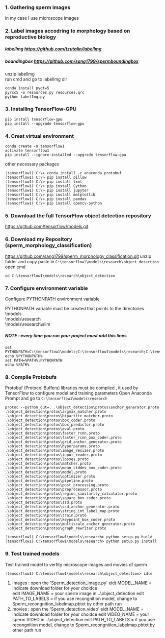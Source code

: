 ### 1. Gathering sperm images
in my case I use microscope images

### 2. Label images accodring to morphology based on reproductive biology 
##### labelImg https://github.com/tzutalin/labelImg
##### boundingbox https://github.com/sang1799/spermboundingbox
unzip labelImg\
run cmd and go to labelImg dir
```
conda install pyqt=5 
pyrcc5 -o resources.py resources.qrc
python labelImg.py
```

### 3. Installing TensorFlow-GPU
```
pip install tensorflow-gpu 
pip install --upgrade tensorflow-gpu
```

### 4. Creat virtual environment 
```
conda create -n tensorflow1 
activate tensorflow1 
pip install --ignore-installed --upgrade tensorflow-gpu
```
  other necessary packages
```
(tensorflow1) C:\> conda install -c anaconda protobuf 
(tensorflow1) C:\> pip install pillow 
(tensorflow1) C:\> pip install lxml 
(tensorflow1) C:\> pip install Cython 
(tensorflow1) C:\> pip install jupyter 
(tensorflow1) C:\> pip install matplotlib 
(tensorflow1) C:\> pip install pandas 
(tensorflow1) C:\> pip install opencv-python 
```

### 5. Download the full TensorFlow object detection repository
https://github.com/tensorflow/models.git

### 6. Download my Repository (sperm_morphology_classification) 
https://github.com/sang1799/sperm_morphology_classification.git
unzip folder and copy paste in `C:\tensorflow1\models\research\object_detection`
open cmd
```
cd C:\tensorflow1\models\research\object_detection
```

### 7. Configure environment variable
Configure PYTHONPATH environment variable

PYTHONPATH variable must be created that points to the directories
\models \
\models\research \
\models\research\slim  
##### NOTE : every time you run your project must add this lines
```
set PYTHONPATH=C:\tensorflow1\models;C:\tensorflow1\models\research;C:\tensorflow1\models\research\slim
echo %PYTHONPATH%
set PATH=%PATH%;PYTHONPATH
echo %PATH%
```

### 8. Compile Protobufs
Protobuf (Protocol Buffers) libraries must be compiled , it used by TensorFlow to configure model and training parameters
Open Anaconda Prompt and go to `C:\tensorflow1\models\research`
```
protoc --python_out=. .\object_detection\protos\anchor_generator.proto .\object_detection\protos\argmax_matcher.proto .\object_detection\protos\bipartite_matcher.proto .\object_detection\protos\box_coder.proto .\object_detection\protos\box_predictor.proto .\object_detection\protos\eval.proto .\object_detection\protos\faster_rcnn.proto .\object_detection\protos\faster_rcnn_box_coder.proto .\object_detection\protos\grid_anchor_generator.proto .\object_detection\protos\hyperparams.proto .\object_detection\protos\image_resizer.proto .\object_detection\protos\input_reader.proto .\object_detection\protos\losses.proto .\object_detection\protos\matcher.proto .\object_detection\protos\mean_stddev_box_coder.proto .\object_detection\protos\model.proto .\object_detection\protos\optimizer.proto .\object_detection\protos\pipeline.proto .\object_detection\protos\post_processing.proto .\object_detection\protos\preprocessor.proto .\object_detection\protos\region_similarity_calculator.proto .\object_detection\protos\square_box_coder.proto .\object_detection\protos\ssd.proto .\object_detection\protos\ssd_anchor_generator.proto .\object_detection\protos\string_int_label_map.proto .\object_detection\protos\train.proto .\object_detection\protos\keypoint_box_coder.proto .\object_detection\protos\multiscale_anchor_generator.proto .\object_detection\protos\graph_rewriter.proto
```
```
(tensorflow1) C:\tensorflow1\models\research> python setup.py build
(tensorflow1) C:\tensorflow1\models\research> python setup.py install
```

### 9. Test trained models
Test trained model to verfity microscope images and movies of sperm
```
(tensorflow1) C:\tensorflow1\models\research\object_detection> idle
```

 1) images : open the 'Sperm_detection_image.py'
             eidt MODEL_NAME = indicate download folder for your choidce	
	     edit IMAGE_NAME = your sperm image in ..\object_detection
			 edit PATH_TO_LABELS = if you use recongnition model, change to Sperm_recongnition_labelmap.pbtxt by other path
			 run
 2) movies : open the 'Sperm_detection_video'
			 eidt MODEL_NAME = indicate download folder for your choidce
			 edit VIDEO_NAME = your sperm VIDEO in ..\object_detection
			 edit PATH_TO_LABELS = if you use recongnition model, change to Sperm_recongnition_labelmap.pbtxt by other path
			 run
